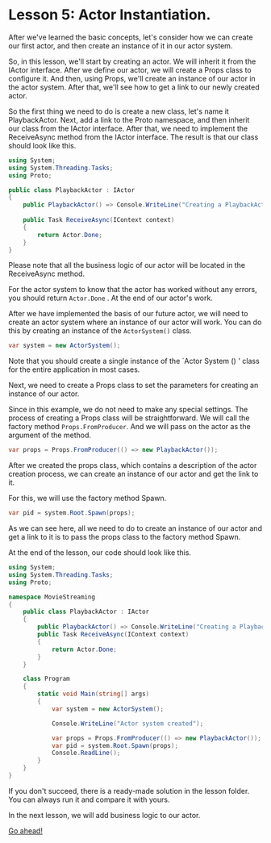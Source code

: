 # Lesson 5: Actor Instantiation.

After we've learned the basic concepts, let's consider how we can create our first actor, and then create an instance of it in our actor system.

So, in this lesson, we'll start by creating an actor. We will inherit it from the IActor interface. After we define our actor, we will create a Props class to configure it. And then, using Props, we'll create an instance of our actor in the actor system. After that, we'll see how to get a link to our newly created actor.

So the first thing we need to do is create a new class, let's name it PlaybackActor. Next, add a link to the Proto namespace, and then inherit our class from the IActor interface. After that, we need to implement the ReceiveAsync method from the IActor interface. The result is that our class should look like this.

```csharp
using System;
using System.Threading.Tasks;
using Proto;

public class PlaybackActor : IActor
{
    public PlaybackActor() => Console.WriteLine("Creating a PlaybackActor");
  
    public Task ReceiveAsync(IContext context)
    {
        return Actor.Done;
    }
}
```

Please note that all the business logic of our actor will be located in the ReceiveAsync method.

For the actor system to know that the actor has worked without any errors, you should return `Actor.Done` . At the end of our actor's work.

After we have implemented the basis of our future actor, we will need to create an actor system where an instance of our actor will work. You can do this by creating an instance of the `ActorSystem()` class.

```csharp
var system = new ActorSystem();
```

Note that you should create a single instance of the `Actor System () ' class for the entire application in most cases.

Next, we need to create a Props class to set the parameters for creating an instance of our actor.

Since in this example, we do not need to make any special settings. The process of creating a Props class will be straightforward. We will call the factory method `Props.FromProducer`. And we will pass on the actor as the argument of the method.

```csharp
var props = Props.FromProducer(() => new PlaybackActor());
```

After we created the props class, which contains a description of the actor creation process, we can create an instance of our actor and get the link to it.

For this, we will use the factory method Spawn.

```csharp
var pid = system.Root.Spawn(props);
```

As we can see here, all we need to do to create an instance of our actor and get a link to it is to pass the props class to the factory method Spawn.

At the end of the lesson, our code should look like this. 

```csharp
using System;
using System.Threading.Tasks;
using Proto;

namespace MovieStreaming
{
    public class PlaybackActor : IActor
    {
        public PlaybackActor() => Console.WriteLine("Creating a PlaybackActor");
        public Task ReceiveAsync(IContext context)
        {
            return Actor.Done;
        }
    }

    class Program
    {
        static void Main(string[] args)
        {
            var system = new ActorSystem();

            Console.WriteLine("Actor system created");

            var props = Props.FromProducer(() => new PlaybackActor());
            var pid = system.Root.Spawn(props);
            Console.ReadLine();
        }
    }
}
```

If you don't succeed, there is a ready-made solution in the lesson folder. You can always run it and compare it with yours.

In the next lesson, we will add business logic to our actor.

[Go ahead!](../lesson-6)
